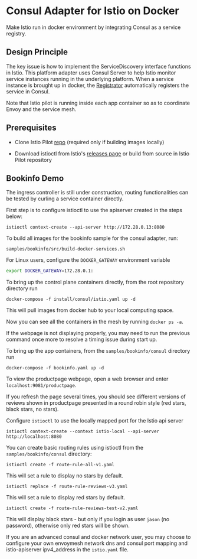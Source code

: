 # Consul Adapter for Istio on Docker

Make Istio run in docker environment by integrating Consul as a service registry.

## Design Principle

The key issue is how to implement the ServiceDiscovery interface functions in Istio.
This platform adapter uses Consul Server to help Istio monitor service instances running in the underlying platform.
When a service instance is brought up in docker, the [Registrator](http://gliderlabs.github.io/registrator/latest/)
automatically registers the service in Consul.

Note that Istio pilot is running inside each app container so as to coordinate Envoy and the service mesh.

## Prerequisites

 * Clone Istio Pilot [repo](https://github.com/istio/pilot) (required only if building images locally)

 * Download istioctl from Istio's [releases page](https://github.com/istio/istio/releases) or build from
 source in Istio Pilot repository

## Bookinfo Demo

The ingress controller is still under construction, routing functionalities can be tested by curling a service container directly.

First step is to configure istioctl to use the apiserver created in the steps below:

```
istioctl context-create --api-server http://172.28.0.13:8080
```

To build all images for the bookinfo sample for the consul adapter, run:

  ```
  samples/bookinfo/src/build-docker-services.sh
  ```

For Linux users, configure the `DOCKER_GATEWAY` environment variable

   ```bash
   export DOCKER_GATEWAY=172.28.0.1:
   ```

To bring up the control plane containers directly, from the root repository directory run

  ```
  docker-compose -f install/consul/istio.yaml up -d
  ```

This will pull images from docker hub to your local computing space.

Now you can see all the containers in the mesh by running `docker ps -a`.

If the webpage is not displaying properly, you may need to run the previous command once more to resolve a timing issue during start up.


To bring up the app containers, from the `samples/bookinfo/consul` directory run

  ```
  docker-compose -f bookinfo.yaml up -d
  ```


To view the productpage webpage, open a web browser and enter `localhost:9081/productpage`.  

If you refresh the page several times, you should see different versions of reviews shown in productpage presented in a round robin style (red stars, black stars, no stars).

Configure `istioctl` to use the locally mapped port for the Istio api server

```
istioctl context-create --context istio-local --api-server http://localhost:8080
```

You can create basic routing rules using istioctl from the `samples/bookinfo/consul` directory:

```
istioctl create -f route-rule-all-v1.yaml
```

This will set a rule to display no stars by default.

```
istioctl replace -f route-rule-reviews-v3.yaml
```

This will set a rule to display red stars by default.

```
istioctl create -f route-rule-reviews-test-v2.yaml
```

This will display black stars - but only if you login as user `jason` (no password), otherwise only red stars will be shown.

If you are an advanced consul and docker network user, you may choose to configure your own envoymesh network dns and consul port mapping and istio-apiserver ipv4_address in the `istio.yaml` file.
